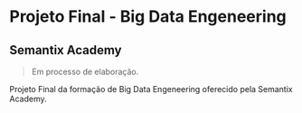 # Projeto Final - Big Data Engeneering

## Semantix Academy

> Em processo de elaboração.

Projeto Final da formação de Big Data Engeneering oferecido pela Semantix Academy.
